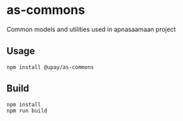 # as-commons
Common models and utilities used in apnasaamaan project

## Usage
```
npm install @upay/as-commons
```

## Build
```
npm install
npm run build
```